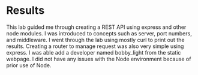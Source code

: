 # Results

This lab guided me through creating a REST API using express and other node modules. I was introduced to concepts such as server, port numbers, and middleware. I went through the lab using mostly curl to print out the results. Creating a router to manage request was also very simple using express. I was able add a developer named bobby_light from the static webpage. I did not have any issues with the Node environment because of prior use of Node.